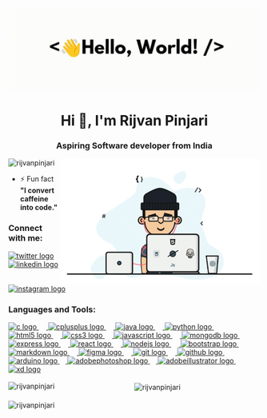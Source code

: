 ![MasterHead](https://github.com/rijvanpinjari/rijvanpinjari/blob/main/GIF/GitHub_Readme_Banner.gif)

<h1 align="center">Hi 👋, I'm Rijvan Pinjari</h1>
<h3 align="center">Aspiring Software developer from India</h3>

<img align="right" alt="Coding" width="400" src="https://github.com/rijvanpinjari/rijvanpinjari/blob/main/GIF/Programmer.gif">


<p align="left"> <img src="https://komarev.com/ghpvc/?username=rijvanpinjari&label=Profile%20views&color=0e75b6&style=flat" alt="rijvanpinjari" /> </p>

- ⚡ Fun fact **"I convert caffeine into code."**

<h3 align="left">Connect with me:</h3>
<div align="left">
  <!--<a href="rijvanpinjari0786@gmail.com" target="_blank">
    <img src="https://img.shields.io/static/v1?message=Gmail&logo=gmail&label=&color=D14836&logoColor=white&labelColor=&style=for-the-badge" height="35" alt="gmail logo"  />
  </a>-->
  <a href="https://twitter.com/rijvanpinjari" target="_blank">
    <img src="https://img.shields.io/static/v1?message=Twitter&logo=twitter&label=&color=1DA1F2&logoColor=white&labelColor=&style=for-the-badge" height="35" alt="twitter logo"  />
  </a>
  <a href="https://www.linkedin.com/in/rijvanpinjari/" target="_blank">
    <img src="https://img.shields.io/static/v1?message=LinkedIn&logo=linkedin&label=&color=0077B5&logoColor=white&labelColor=&style=for-the-badge" height="35" alt="linkedin logo"  />
  </a>
  <a href="https://www.instagram.com/programmer.ai_/" target="_blank">
    <img src="https://img.shields.io/static/v1?message=Instagram&logo=instagram&label=&color=E4405F&logoColor=white&labelColor=&style=for-the-badge" height="35" alt="instagram logo"  />
  </a>
  <!--<img src="https://img.shields.io/static/v1?message=Discord&logo=discord&label=&color=7289DA&logoColor=white&labelColor=&style=for-the-badge" height="35" alt="discord logo"  />-->
</div>

###

<h3 align="left">Languages and Tools:</h3>
<div align="left">
  <a href="https://www.cprogramming.com/" target="_blank" rel="noreferrer">
    <img src="https://skillicons.dev/icons?i=c" height="30" alt="c logo"  />
    <img width="15" />
  </a>

  <a href="https://cplusplus.com/" target="_blank" rel="noreferrer">
    <img src="https://skillicons.dev/icons?i=cpp" height="30" alt="cplusplus logo"  />
    <img width="15" />
  </a>

  <a href="https://www.java.com/" target="_blank" rel="noreferrer">
    <img src="https://skillicons.dev/icons?i=java" height="30" alt="java logo"  />
    <img width="15" />
  </a>

  <a href="https://www.python.org/" target="_blank" rel="noreferrer">
    <img src="https://skillicons.dev/icons?i=py" height="30" alt="python logo"  />
    <img width="15" />
  </a>
  
  <a href="https://www.w3schools.com/html/" target="_blank" rel="noreferrer">
    <img src="https://skillicons.dev/icons?i=html" height="30" alt="html5 logo"  />
    <img width="15" />
  </a>

  <a href="https://www.w3schools.com/css/" target="_blank" rel="noreferrer">
    <img src="https://skillicons.dev/icons?i=css" height="30" alt="css3 logo"  />
    <img width="15" />
  </a>

  <a href="https://www.w3schools.com/js/" target="_blank" rel="noreferrer">
    <img src="https://skillicons.dev/icons?i=js" height="30" alt="javascript logo"  />
    <img width="15" />
  </a>

  <a href="https://www.mongodb.com/" target="_blank" rel="noreferrer">
    <img src="https://skillicons.dev/icons?i=mongodb" height="30" alt="mongodb logo"  />
    <img width="15" />
  </a>

  <a href="https://expressjs.com/" target="_blank" rel="noreferrer">
    <img src="https://skillicons.dev/icons?i=express" height="30" alt="express logo"  />
    <img width="15" />
  </a>

  <a href="https://reactjs.org/" target="_blank" rel="noreferrer">
    <img src="https://skillicons.dev/icons?i=react" height="30" alt="react logo"  />
    <img width="15" />
  </a>

  <a href="https://nodejs.org/" target="_blank" rel="noreferrer">
    <img src="https://skillicons.dev/icons?i=nodejs" height="30" alt="nodejs logo"  />
    <img width="15" />
  </a>
  
  <a href="https://getbootstrap.com/" target="_blank" rel="noreferrer">
    <img src="https://skillicons.dev/icons?i=bootstrap" height="30" alt="bootstrap logo"  />
    <img width="15" />
  </a>

  <a href="https://www.markdownguide.org/" target="_blank" rel="noreferrer">
    <img src="https://skillicons.dev/icons?i=md" height="30" alt="markdown logo"  />
    <img width="15" />
  </a>

  <a href="https://figma.com/" target="_blank" rel="noreferrer">
    <img src="https://skillicons.dev/icons?i=figma" height="30" alt="figma logo"  />
    <img width="15" />
  </a>

  <a href="link" target="_blank" rel="noreferrer">
    <img src="https://skillicons.dev/icons?i=git" height="30" alt="git logo"  />
    <img width="15" />
  </a>

  <a href="https://github.com/" target="_blank" rel="noreferrer">
    <img src="https://skillicons.dev/icons?i=github" height="30" alt="github logo"  />
    <img width="15" />
  </a>

  <a href="https://www.arduino.cc/" target="_blank" rel="noreferrer">
    <img src="https://skillicons.dev/icons?i=arduino" height="30" alt="arduino logo"  />
    <img width="12" />
  </a>

  <a href="https://www.adobe.com/in/products/photoshop.html" target="_blank" rel="noreferrer">
    <img src="https://skillicons.dev/icons?i=ps" height="30" alt="adobephotoshop logo"  />
    <img width="12" />
  </a>

  <a href="https://www.adobe.com/in/products/illustrator.html" target="_blank" rel="noreferrer">
    <img src="https://skillicons.dev/icons?i=ai" height="30" alt="adobeillustrator logo"  />
    <img width="12" />
  </a>

  <a href="https://helpx.adobe.com/xd/" target="_blank" rel="noreferrer">
    <img src="https://skillicons.dev/icons?i=xd" height="30" alt="xd logo"  />
 </a>

</div>

<br>
<div align="left"> <img align="left" src="https://github-readme-stats.vercel.app/api/top-langs?username=rijvanpinjari&show_icons=true&locale=en&layout=compact" alt="rijvanpinjari" /> </div>

<div align="center"> <img align="center" src="https://github-readme-stats.vercel.app/api?username=rijvanpinjari&show_icons=true&locale=en" alt="rijvanpinjari" /> </div>

<br>
<div> <img align="center" src="https://github-readme-streak-stats.herokuapp.com/?user=rijvanpinjari&" alt="rijvanpinjari" /> </div>

